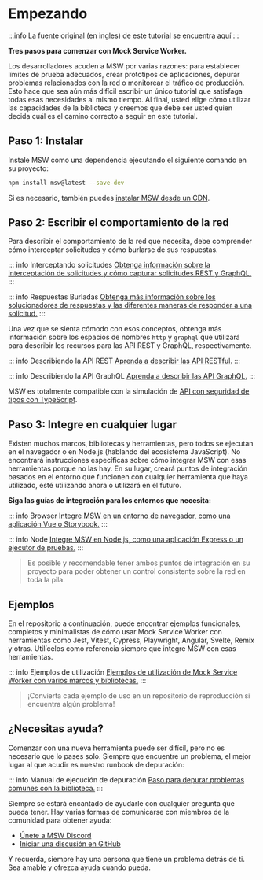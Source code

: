 # Empezando

:::info
La fuente original (en ingles) de este tutorial se encuentra [aquí](https://mswjs.io/docs/getting-started)
:::

**Tres pasos para comenzar con Mock Service Worker.**

Los desarrolladores acuden a MSW por varias razones: para establecer límites de prueba adecuados, crear prototipos de aplicaciones, depurar problemas relacionados con la red o monitorear el tráfico de producción. Esto hace que sea aún más difícil escribir un único tutorial que satisfaga todas esas necesidades al mismo tiempo. Al final, usted elige cómo utilizar las capacidades de la biblioteca y creemos que debe ser usted quien decida cuál es el camino correcto a seguir en este tutorial.

## Paso 1: Instalar

Instale MSW como una dependencia ejecutando el siguiente comando en su proyecto:

```sh
npm install msw@latest --save-dev
```

Si es necesario, también puedes [instalar MSW desde un CDN](../recipes/using-cdn.html).

## Paso 2: Escribir el comportamiento de la red

Para describir el comportamiento de la red que necesita, debe comprender cómo interceptar solicitudes y cómo burlarse de sus respuestas.

::: info Interceptando solicitudes
[Obtenga información sobre la interceptación de solicitudes y cómo capturar solicitudes REST y GraphQL.](../basics/intercepting-requests)
:::

::: info Respuestas Burladas
[Obtenga más información sobre los solucionadores de respuestas y las diferentes maneras de responder a una solicitud.](../basics/mocking-responses)
:::

Una vez que se sienta cómodo con esos conceptos, obtenga más información sobre los espacios de nombres `http` y `graphql` que utilizará para describir los recursos para las API REST y GraphQL, respectivamente.

::: info Describiendo la API REST
[Aprenda a describir las API RESTful.](../network-behavior/rest)
:::

::: info Describiendo la API GraphQL
[Aprenda a describir las API GraphQL.](../network-behavior/graphql)
:::

MSW es totalmente compatible con la simulación de [API con seguridad de tipos con TypeScript](../best-practices/typescript).

## Paso 3: Integre en cualquier lugar

Existen muchos marcos, bibliotecas y herramientas, pero todos se ejecutan en el navegador o en Node.js (hablando del ecosistema JavaScript). No encontrará instrucciones específicas sobre cómo integrar MSW con esas herramientas porque no las hay. En su lugar, creará puntos de integración basados en el entorno que funcionen con cualquier herramienta que haya utilizado, esté utilizando ahora o utilizará en el futuro.

**Siga las guías de integración para los entornos que necesita:**

::: info Browser
[Integre MSW en un entorno de navegador, como una aplicación Vue o Storybook.](../integrations/browser)
:::

::: info Node
[Integre MSW en Node.js, como una aplicación Express o un ejecutor de pruebas.](../integrations/node)
:::

>Es posible y recomendable tener ambos puntos de integración en su proyecto para poder obtener un control consistente sobre la red en toda la pila.

## Ejemplos

En el repositorio a continuación, puede encontrar ejemplos funcionales, completos y minimalistas de cómo usar Mock Service Worker con herramientas como Jest, Vitest, Cypress, Playwright, Angular, Svelte, Remix y otras. Utilícelos como referencia siempre que integre MSW con esas herramientas.

::: info Ejemplos de utilización
[Ejemplos de utilización de Mock Service Worker con varios marcos y bibliotecas.](https://github.com/mswjs/examples)
:::

>¡Convierta cada ejemplo de uso en un repositorio de reproducción si encuentra algún problema!

## ¿Necesitas ayuda?

Comenzar con una nueva herramienta puede ser difícil, pero no es necesario que lo pases solo. Siempre que encuentre un problema, el mejor lugar al que acudir es nuestro runbook de depuración:

::: info Manual de ejecución de depuración
[Paso para depurar problemas comunes con la biblioteca.](./runbook)
:::

Siempre se estará encantado de ayudarle con cualquier pregunta que pueda tener. Hay varias formas de comunicarse con miembros de la comunidad para obtener ayuda:

- [Únete a MSW Discord](https://discord.com/invite/z29WbnfDC5)
- [Iniciar una discusión en GitHub](https://github.com/mswjs/msw/discussions)

Y recuerda, siempre hay una persona que tiene un problema detrás de ti. Sea amable y ofrezca ayuda cuando pueda.



